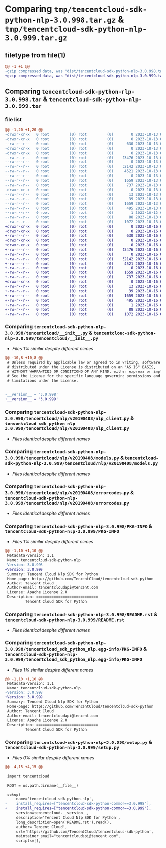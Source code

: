 # Comparing `tmp/tencentcloud-sdk-python-nlp-3.0.998.tar.gz` & `tmp/tencentcloud-sdk-python-nlp-3.0.999.tar.gz`

## filetype from file(1)

```diff
@@ -1 +1 @@
-gzip compressed data, was "dist/tencentcloud-sdk-python-nlp-3.0.998.tar", last modified: Fri Oct 13 00:32:56 2023, max compression
+gzip compressed data, was "dist/tencentcloud-sdk-python-nlp-3.0.999.tar", last modified: Mon Oct 16 00:32:12 2023, max compression
```

## Comparing `tencentcloud-sdk-python-nlp-3.0.998.tar` & `tencentcloud-sdk-python-nlp-3.0.999.tar`

### file list

```diff
@@ -1,20 +1,20 @@
-drwxr-xr-x   0 root         (0) root         (0)        0 2023-10-13 00:32:56.000000 tencentcloud-sdk-python-nlp-3.0.998/
-drwxr-xr-x   0 root         (0) root         (0)        0 2023-10-13 00:32:56.000000 tencentcloud-sdk-python-nlp-3.0.998/tencentcloud/
--rw-r--r--   0 root         (0) root         (0)      630 2023-10-13 00:32:56.000000 tencentcloud-sdk-python-nlp-3.0.998/tencentcloud/__init__.py
-drwxr-xr-x   0 root         (0) root         (0)        0 2023-10-13 00:32:56.000000 tencentcloud-sdk-python-nlp-3.0.998/tencentcloud/nlp/
-drwxr-xr-x   0 root         (0) root         (0)        0 2023-10-13 00:32:56.000000 tencentcloud-sdk-python-nlp-3.0.998/tencentcloud/nlp/v20190408/
--rw-r--r--   0 root         (0) root         (0)    13476 2023-10-13 00:32:56.000000 tencentcloud-sdk-python-nlp-3.0.998/tencentcloud/nlp/v20190408/nlp_client.py
--rw-r--r--   0 root         (0) root         (0)        0 2023-10-13 00:32:56.000000 tencentcloud-sdk-python-nlp-3.0.998/tencentcloud/nlp/v20190408/__init__.py
--rw-r--r--   0 root         (0) root         (0)    52142 2023-10-13 00:32:56.000000 tencentcloud-sdk-python-nlp-3.0.998/tencentcloud/nlp/v20190408/models.py
--rw-r--r--   0 root         (0) root         (0)     4521 2023-10-13 00:32:56.000000 tencentcloud-sdk-python-nlp-3.0.998/tencentcloud/nlp/v20190408/errorcodes.py
--rw-r--r--   0 root         (0) root         (0)        0 2023-10-13 00:32:56.000000 tencentcloud-sdk-python-nlp-3.0.998/tencentcloud/nlp/__init__.py
--rw-r--r--   0 root         (0) root         (0)     1659 2023-10-13 00:32:56.000000 tencentcloud-sdk-python-nlp-3.0.998/PKG-INFO
--rw-r--r--   0 root         (0) root         (0)      737 2023-10-13 00:32:56.000000 tencentcloud-sdk-python-nlp-3.0.998/README.rst
-drwxr-xr-x   0 root         (0) root         (0)        0 2023-10-13 00:32:56.000000 tencentcloud-sdk-python-nlp-3.0.998/tencentcloud_sdk_python_nlp.egg-info/
--rw-r--r--   0 root         (0) root         (0)       13 2023-10-13 00:32:56.000000 tencentcloud-sdk-python-nlp-3.0.998/tencentcloud_sdk_python_nlp.egg-info/top_level.txt
--rw-r--r--   0 root         (0) root         (0)       39 2023-10-13 00:32:56.000000 tencentcloud-sdk-python-nlp-3.0.998/tencentcloud_sdk_python_nlp.egg-info/requires.txt
--rw-r--r--   0 root         (0) root         (0)     1659 2023-10-13 00:32:56.000000 tencentcloud-sdk-python-nlp-3.0.998/tencentcloud_sdk_python_nlp.egg-info/PKG-INFO
--rw-r--r--   0 root         (0) root         (0)      495 2023-10-13 00:32:56.000000 tencentcloud-sdk-python-nlp-3.0.998/tencentcloud_sdk_python_nlp.egg-info/SOURCES.txt
--rw-r--r--   0 root         (0) root         (0)        1 2023-10-13 00:32:56.000000 tencentcloud-sdk-python-nlp-3.0.998/tencentcloud_sdk_python_nlp.egg-info/dependency_links.txt
--rw-r--r--   0 root         (0) root         (0)       88 2023-10-13 00:32:56.000000 tencentcloud-sdk-python-nlp-3.0.998/setup.cfg
--rw-r--r--   0 root         (0) root         (0)     1072 2023-10-13 00:32:56.000000 tencentcloud-sdk-python-nlp-3.0.998/setup.py
+drwxr-xr-x   0 root         (0) root         (0)        0 2023-10-16 00:32:12.000000 tencentcloud-sdk-python-nlp-3.0.999/
+drwxr-xr-x   0 root         (0) root         (0)        0 2023-10-16 00:32:12.000000 tencentcloud-sdk-python-nlp-3.0.999/tencentcloud/
+-rw-r--r--   0 root         (0) root         (0)      630 2023-10-16 00:32:12.000000 tencentcloud-sdk-python-nlp-3.0.999/tencentcloud/__init__.py
+drwxr-xr-x   0 root         (0) root         (0)        0 2023-10-16 00:32:12.000000 tencentcloud-sdk-python-nlp-3.0.999/tencentcloud/nlp/
+drwxr-xr-x   0 root         (0) root         (0)        0 2023-10-16 00:32:12.000000 tencentcloud-sdk-python-nlp-3.0.999/tencentcloud/nlp/v20190408/
+-rw-r--r--   0 root         (0) root         (0)    13476 2023-10-16 00:32:12.000000 tencentcloud-sdk-python-nlp-3.0.999/tencentcloud/nlp/v20190408/nlp_client.py
+-rw-r--r--   0 root         (0) root         (0)        0 2023-10-16 00:32:12.000000 tencentcloud-sdk-python-nlp-3.0.999/tencentcloud/nlp/v20190408/__init__.py
+-rw-r--r--   0 root         (0) root         (0)    52142 2023-10-16 00:32:12.000000 tencentcloud-sdk-python-nlp-3.0.999/tencentcloud/nlp/v20190408/models.py
+-rw-r--r--   0 root         (0) root         (0)     4521 2023-10-16 00:32:12.000000 tencentcloud-sdk-python-nlp-3.0.999/tencentcloud/nlp/v20190408/errorcodes.py
+-rw-r--r--   0 root         (0) root         (0)        0 2023-10-16 00:32:12.000000 tencentcloud-sdk-python-nlp-3.0.999/tencentcloud/nlp/__init__.py
+-rw-r--r--   0 root         (0) root         (0)     1659 2023-10-16 00:32:12.000000 tencentcloud-sdk-python-nlp-3.0.999/PKG-INFO
+-rw-r--r--   0 root         (0) root         (0)      737 2023-10-16 00:32:12.000000 tencentcloud-sdk-python-nlp-3.0.999/README.rst
+drwxr-xr-x   0 root         (0) root         (0)        0 2023-10-16 00:32:12.000000 tencentcloud-sdk-python-nlp-3.0.999/tencentcloud_sdk_python_nlp.egg-info/
+-rw-r--r--   0 root         (0) root         (0)       13 2023-10-16 00:32:12.000000 tencentcloud-sdk-python-nlp-3.0.999/tencentcloud_sdk_python_nlp.egg-info/top_level.txt
+-rw-r--r--   0 root         (0) root         (0)       39 2023-10-16 00:32:12.000000 tencentcloud-sdk-python-nlp-3.0.999/tencentcloud_sdk_python_nlp.egg-info/requires.txt
+-rw-r--r--   0 root         (0) root         (0)     1659 2023-10-16 00:32:12.000000 tencentcloud-sdk-python-nlp-3.0.999/tencentcloud_sdk_python_nlp.egg-info/PKG-INFO
+-rw-r--r--   0 root         (0) root         (0)      495 2023-10-16 00:32:12.000000 tencentcloud-sdk-python-nlp-3.0.999/tencentcloud_sdk_python_nlp.egg-info/SOURCES.txt
+-rw-r--r--   0 root         (0) root         (0)        1 2023-10-16 00:32:12.000000 tencentcloud-sdk-python-nlp-3.0.999/tencentcloud_sdk_python_nlp.egg-info/dependency_links.txt
+-rw-r--r--   0 root         (0) root         (0)       88 2023-10-16 00:32:12.000000 tencentcloud-sdk-python-nlp-3.0.999/setup.cfg
+-rw-r--r--   0 root         (0) root         (0)     1072 2023-10-16 00:32:12.000000 tencentcloud-sdk-python-nlp-3.0.999/setup.py
```

### Comparing `tencentcloud-sdk-python-nlp-3.0.998/tencentcloud/__init__.py` & `tencentcloud-sdk-python-nlp-3.0.999/tencentcloud/__init__.py`

 * *Files 1% similar despite different names*

```diff
@@ -10,8 +10,8 @@
 # Unless required by applicable law or agreed to in writing, software
 # distributed under the License is distributed on an "AS IS" BASIS,
 # WITHOUT WARRANTIES OR CONDITIONS OF ANY KIND, either express or implied.
 # See the License for the specific language governing permissions and
 # limitations under the License.
 
 
-__version__ = '3.0.998'
+__version__ = '3.0.999'
```

### Comparing `tencentcloud-sdk-python-nlp-3.0.998/tencentcloud/nlp/v20190408/nlp_client.py` & `tencentcloud-sdk-python-nlp-3.0.999/tencentcloud/nlp/v20190408/nlp_client.py`

 * *Files identical despite different names*

### Comparing `tencentcloud-sdk-python-nlp-3.0.998/tencentcloud/nlp/v20190408/models.py` & `tencentcloud-sdk-python-nlp-3.0.999/tencentcloud/nlp/v20190408/models.py`

 * *Files identical despite different names*

### Comparing `tencentcloud-sdk-python-nlp-3.0.998/tencentcloud/nlp/v20190408/errorcodes.py` & `tencentcloud-sdk-python-nlp-3.0.999/tencentcloud/nlp/v20190408/errorcodes.py`

 * *Files identical despite different names*

### Comparing `tencentcloud-sdk-python-nlp-3.0.998/PKG-INFO` & `tencentcloud-sdk-python-nlp-3.0.999/PKG-INFO`

 * *Files 1% similar despite different names*

```diff
@@ -1,10 +1,10 @@
 Metadata-Version: 1.1
 Name: tencentcloud-sdk-python-nlp
-Version: 3.0.998
+Version: 3.0.999
 Summary: Tencent Cloud Nlp SDK for Python
 Home-page: https://github.com/TencentCloud/tencentcloud-sdk-python
 Author: Tencent Cloud
 Author-email: tencentcloudapi@tencent.com
 License: Apache License 2.0
 Description: ============================
         Tencent Cloud SDK for Python
```

### Comparing `tencentcloud-sdk-python-nlp-3.0.998/README.rst` & `tencentcloud-sdk-python-nlp-3.0.999/README.rst`

 * *Files identical despite different names*

### Comparing `tencentcloud-sdk-python-nlp-3.0.998/tencentcloud_sdk_python_nlp.egg-info/PKG-INFO` & `tencentcloud-sdk-python-nlp-3.0.999/tencentcloud_sdk_python_nlp.egg-info/PKG-INFO`

 * *Files 1% similar despite different names*

```diff
@@ -1,10 +1,10 @@
 Metadata-Version: 1.1
 Name: tencentcloud-sdk-python-nlp
-Version: 3.0.998
+Version: 3.0.999
 Summary: Tencent Cloud Nlp SDK for Python
 Home-page: https://github.com/TencentCloud/tencentcloud-sdk-python
 Author: Tencent Cloud
 Author-email: tencentcloudapi@tencent.com
 License: Apache License 2.0
 Description: ============================
         Tencent Cloud SDK for Python
```

### Comparing `tencentcloud-sdk-python-nlp-3.0.998/setup.py` & `tencentcloud-sdk-python-nlp-3.0.999/setup.py`

 * *Files 0% similar despite different names*

```diff
@@ -4,15 +4,15 @@
 
 import tencentcloud
 
 ROOT = os.path.dirname(__file__)
 
 setup(
     name='tencentcloud-sdk-python-nlp',
-    install_requires=["tencentcloud-sdk-python-common==3.0.998"],
+    install_requires=["tencentcloud-sdk-python-common==3.0.999"],
     version=tencentcloud.__version__,
     description='Tencent Cloud Nlp SDK for Python',
     long_description=open('README.rst').read(),
     author='Tencent Cloud',
     url='https://github.com/TencentCloud/tencentcloud-sdk-python',
     maintainer_email="tencentcloudapi@tencent.com",
     scripts=[],
```

